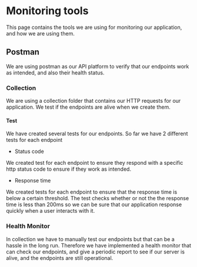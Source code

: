 # Monitoring tools

This page contains the tools we are using for monitoring our application,
and how we are using them.

## Postman

We are using postman as our API platform to verify that our endpoints work as intended,
and also their health status.

### Collection

We are using a collection folder that contains our HTTP requests for our application. We test if the endpoints are alive when we create them.

#### Test

We have created several tests for our endpoints. So far we have 2 different tests for each endpoint

- Status code

We created test for each endpoint to ensure they respond with a specific http status code to ensure if they work as intended.

- Response time

We created tests for each endpoint to ensure that the response time is below a certain threshold. The test checks whether or not the the response time is less than 200ms so we can be sure that our application response quickly when a user interacts with it.

### Health Monitor

In collection we have to manually test our endpoints but that can be a hassle in the long run.
Therefore we have implemented a health monitor that can check our endpoints, and give a periodic report to see if our server is alive, and the endpoints are still operational.
